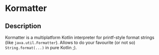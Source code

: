 # Kormatter
## Description
Kormatter is a multiplatform Kotlin interpreter for printf-style format strings (like `java.util.Formatter`). Allows to do your favourite (or not so) `String.format(...)` in pure Kotlin ;).